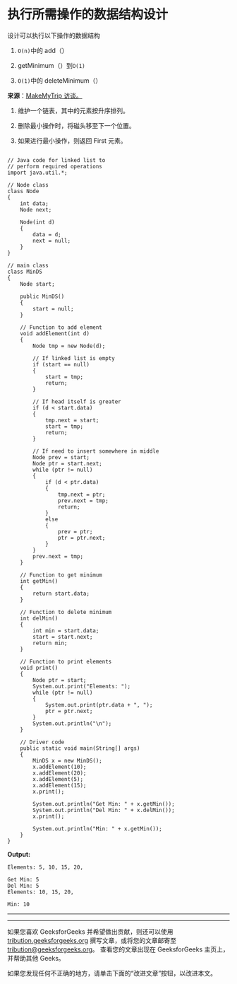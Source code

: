 # 执行所需操作的数据结构设计

设计可以执行以下操作的数据结构

1. `O(n)`中的 add（）

2.  getMinimum（）到`O(1)`

3. `O(1)`中的 deleteMinimum（）

**来源**：[MakeMyTrip 访谈。](https://www.geeksforgeeks.org/makemytrip-interview-experience-set-16/)

1.  维护一个链表，其中的元素按升序排列。

2.  删除最小操作时，将磁头移至下一个位置。

3.  如果进行最小操作，则返回 First 元素。

```

// Java code for linked list to 
// perform required operations 
import java.util.*; 

// Node class 
class Node 
{ 
    int data; 
    Node next; 

    Node(int d) 
    { 
        data = d; 
        next = null; 
    } 
} 

// main class 
class MinDS 
{ 
    Node start; 

    public MinDS() 
    { 
        start = null; 
    } 

    // Function to add element 
    void addElement(int d) 
    { 
        Node tmp = new Node(d); 

        // If linked list is empty 
        if (start == null) 
        { 
            start = tmp; 
            return; 
        } 

        // If head itself is greater 
        if (d < start.data) 
        { 
            tmp.next = start; 
            start = tmp; 
            return; 
        } 

        // If need to insert somewhere in middle 
        Node prev = start; 
        Node ptr = start.next; 
        while (ptr != null) 
        { 
            if (d < ptr.data) 
            { 
                tmp.next = ptr; 
                prev.next = tmp; 
                return; 
            } 
            else
            { 
                prev = ptr; 
                ptr = ptr.next; 
            } 
        } 
        prev.next = tmp; 
    } 

    // Function to get minimum 
    int getMin() 
    { 
        return start.data; 
    } 

    // Function to delete minimum 
    int delMin() 
    { 
        int min = start.data; 
        start = start.next; 
        return min; 
    } 

    // Function to print elements 
    void print() 
    { 
        Node ptr = start; 
        System.out.print("Elements: "); 
        while (ptr != null) 
        { 
            System.out.print(ptr.data + ", "); 
            ptr = ptr.next; 
        } 
        System.out.println("\n"); 
    } 

    // Driver code 
    public static void main(String[] args) 
    { 
        MinDS x = new MinDS(); 
        x.addElement(10); 
        x.addElement(20); 
        x.addElement(5); 
        x.addElement(15); 
        x.print(); 

        System.out.println("Get Min: " + x.getMin()); 
        System.out.println("Del Min: " + x.delMin()); 
        x.print(); 

        System.out.println("Min: " + x.getMin()); 
    } 
} 

```

**Output:**

```
Elements: 5, 10, 15, 20, 

Get Min: 5
Del Min: 5
Elements: 10, 15, 20, 

Min: 10

```



* * *

* * *

如果您喜欢 GeeksforGeeks 并希望做出贡献，则还可以使用 [tribution.geeksforgeeks.org](https://contribute.geeksforgeeks.org/) 撰写文章，或将您的文章邮寄至 tribution@geeksforgeeks.org。 查看您的文章出现在 GeeksforGeeks 主页上，并帮助其他 Geeks。

如果您发现任何不正确的地方，请单击下面的“改进文章”按钮，以改进本文。
